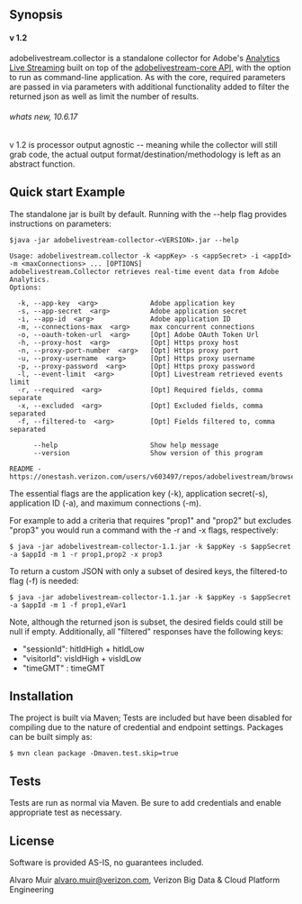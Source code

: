 ## Synopsis
#### v 1.2

adobelivestream.collector is a standalone collector for Adobe's
[Analytics Live Streaming](https://marketing.adobe.com/developer/documentation/analytics-live-stream/overview-1)
built on top of the [adobelivestream-core API](https://onestash.verizon.com/users/v603497/repos/adobelivestream/browse/core), with the option to run as command-line application.
As with the core, required parameters are passed in via parameters with additional functionality added to filter the returned json as well as limit the number of results.

###### whats new, 10.6.17
v 1.2 is processor output agnostic -- meaning while the collector will still grab code, the actual output format/destination/methodology is left as an abstract function.

## Quick start Example

The standalone jar is built by default. Running with the --help flag provides instructions on parameters:

```
$java -jar adobelivestream-collector-<VERSION>.jar --help

Usage: adobelivestream.collector -k <appKey> -s <appSecret> -i <appId> -m <maxConnections> ... [OPTIONS]
adobelivestream.Collector retrieves real-time event data from Adobe Analytics.
Options:

  -k, --app-key  <arg>             Adobe application key
  -s, --app-secret  <arg>          Adobe application secret
  -i, --app-id  <arg>              Adobe application ID
  -m, --connections-max  <arg>     max concurrent connections
  -o, --oauth-token-url  <arg>     [Opt] Adobe OAuth Token Url
  -h, --proxy-host  <arg>          [Opt] Https proxy host
  -n, --proxy-port-number  <arg>   [Opt] Https proxy port
  -u, --proxy-username  <arg>      [Opt] Https proxy username
  -p, --proxy-password  <arg>      [Opt] Https proxy password
  -l, --event-limit  <arg>         [Opt] Livestream retrieved events limit
  -r, --required  <arg>            [Opt] Required fields, comma separate
  -x, --excluded  <arg>            [Opt] Excluded fields, comma separated
  -f, --filtered-to  <arg>         [Opt] Fields filtered to, comma separated

      --help                       Show help message
      --version                    Show version of this program

README - https://onestash.verizon.com/users/v603497/repos/adobelivestream/browse/collector
```
The essential flags are the application key (-k), application secret(-s), application ID (-a), and maximum connections (-m).

For example to add a criteria that requires "prop1" and "prop2" but excludes "prop3" you would run a command with the -r and -x flags,
respectively:

```
$ java -jar adobelivestream-collector-1.1.jar -k $appKey -s $appSecret -a $appId -m 1 -r prop1,prop2 -x prop3
```

To return a custom JSON with only a subset of desired keys, the filtered-to flag (-f) is needed:

```
$ java -jar adobelivestream-collector-1.1.jar -k $appKey -s $appSecret -a $appId -m 1 -f prop1,eVar1
```

Note, although the returned json is subset, the desired fields could still be null if empty. Additionally, all "filtered"
responses have the following keys:
* "sessionId": hitIdHigh + hitIdLow
* "visitorId": visIdHigh + visIdLow
* "timeGMT"  : timeGMT


## Installation

The project is built via Maven; Tests are included but have been disabled for compiling due to the nature of credential 
and endpoint settings. Packages can be built simply as:
                      
```$ mvn clean package -Dmaven.test.skip=true```

## Tests

Tests are run as normal via Maven. Be sure to add credentials and enable appropriate test as necessary.

## License

Software is provided AS-IS, no guarantees included.


Alvaro Muir <alvaro.muir@verizon.com>, Verizon Big Data & Cloud Platform Engineering